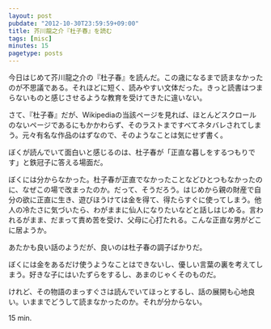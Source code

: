 ```yaml
---
layout: post
pubdate: "2012-10-30T23:59:59+09:00"
title: 芥川龍之介『杜子春』を読む
tags: [misc]
minutes: 15
pagetype: posts
---
```

今日はじめて芥川龍之介の『杜子春』を読んだ。この歳になるまで読まなかったのが不思議である。それほどに短く、読みやすい文体だった。きっと読書はつまらないものと感じさせるような教育を受けてきたに違いない。

さて、『杜子春』だが、Wikipediaの当該ページを見れば、ほとんどスクロールのないページであるにもかかわらず、そのラストまですべてネタバレされてしまう。元々有名な作品のはずなので、そのようなことは気にせず書く。

ぼくが読んでいて面白いと感じるのは、杜子春が「正直な暮しをするつもりです」と鉄冠子に答える場面だ。

ぼくには分からなかった。杜子春が正直でなかったことなどひとつもなかったのに、なぜこの場で改まったのか。だって、そうだろう。はじめから親の財産で自分の欲に正直に生き、遊びほうけては金を得て、得たらすぐに使ってしまう。他人の冷たさに気づいたら、わがままに仙人になりたいなどと話しはじめる。言われるがまま、だまって責め苦を受け、父母に心打たれる。こんな正直な男がどこに居ようか。

あたかも良い話のようだが、良いのは杜子春の調子ばかりだ。

ぼくには金をあるだけ使うようなことはできないし、優しい言葉の裏を考えてしまう。好きな子にはいたずらをするし、あまのじゃくそのものだ。

けれど、その物語のまっすぐさは読んでいてほっとするし、話の展開も心地良い。いままでどうして読まなかったのか。それが分からない。

15 min.
